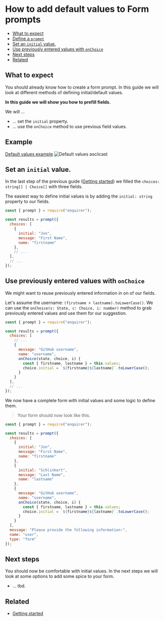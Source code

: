 # How to add default values to Form prompts

<!-- toc -->

- [What to expect](#what-to-expect)
- [Define a `prompt`](#example)
- [Set an `initial` value.](#set-an-initial-value)
- [Use previously entered values with `onChoice`](#use-previously-entered-values-with-onchoice)
- [Next steps](#next-steps)
- [Related](#related)

<!-- tocstop -->

## What to expect

You should already know how to create a form prompt. In this guide we will look
at different methods of defining initial/default values.

**In this guide we will show you how to prefill fields.**

We will …

* … set the `initial` property.
* … use the `onChoice` method to use previous field values.

## Example

[Default values example][default-values-example]
![Default values asciicast][default-values-rec]

## Set an `initial` value.

In the last step of the previous guide ([Getting started][getting-started]) we 
filled the `choices: string[] | Choice[]` with three fields.

The easiest way to define initial values is by adding the `initial: string` 
property to our fields.

```js
const { prompt } = require("enquirer");

const results = prompt({
  choices: [
    {
      initial: "Jon",
      message: "First Name",
      name: "firstname"
    },
    // ...
  ],
  // ...
});
```

## Use previously entered values with `onChoice`

We might want to reuse previously entered information in on of our fields.

Let's assume the username: `(firstname + lastname).toLowerCase()`. We can use the
`onChoice(s: State, c: Choice, i: number)` method to grab previously entered values
and use them for our suggestion.

```js
const { prompt } = require("enquirer");

const results = prompt({
  choices: [
    // ...
    {
      message: "GitHub username",
      name: "username",
      onChoice(state, choice, i) {
        const { firstname, lastname } = this.values;
        choice.initial = `${firstname}${lastname}`.toLowerCase();
      }
    }
  ],
  // ...
});
```

We now have a complete form with initial values and some logic to define them.

> Your form should now look like this.

```js
const { prompt } = require("enquirer");

const results = prompt({
  choices: [
    {
      initial: "Jon",
      message: "First Name",
      name: "firstname"
    },
    {
      initial: "Schlinkert",
      message: "Last Name",
      name: "lastname"
    },
    {
      message: "GitHub username",
      name: "username",
      onChoice(state, choice, i) {
        const { firstname, lastname } = this.values;
        choice.initial = `${firstname}${lastname}`.toLowerCase();
      }
    }
  ],
  message: "Please provide the following information:",
  name: "user",
  type: "form"
});
```


## Next steps

You should now be comfortable with initial values. In the next steps we will
look at some options to add some spice to your form.

* ... tbd.


## Related

* [Getting started][getting-started]

[getting-started]: https://github.com/enquirer/enquirer/tree/master/docs/form/getting-started.md
[default-values-rec]: https://uploads.codesandbox.io/uploads/user/d4803626-4dbe-4304-b684-7d790aa169f0/RfvF-form_default_values_001.svg
[default-values-example]: https://github.com/enquirer/enquirer/tree/master/guide/lib/prompts/form/default-values.js
